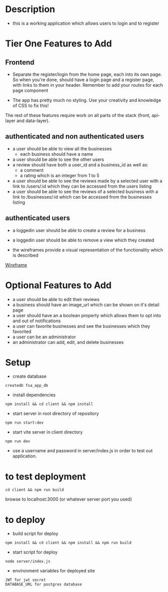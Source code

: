 # Description

- this is a working application which allows users to login and to register

# Tier One Features to Add

## Frontend

- Separate the register/login from the home page, each into its own page. So when you're done, should have a
  login page and a register page, with links to them in your header. Remember to add your routes for each page component

- The app has pretty much no styling. Use your creativity and knowledge of CSS to fix this!

The rest of these features require work on all parts of the stack (front, api-layer and data-layer).

## authenticated and non authenticated users

- a user should be able to view all the businesses
  - each business should have a name
- a user should be able to see the other users
- a review should have both a user_id and a business_id as well as:
  - a comment
  - a rating which is an integer from 1 to 5
- a user should be able to see the reviews made by a selected user with a link to /users/:id which they can be accessed from the users listing
- a user should be able to see the reviews of a selected business with a link to /businesses/:id which can be accessed from the businesses listing

## authenticated users

- a loggedin user should be able to create a review for a business
- a loggedin user should be able to remove a view which they created

- the wireframes provide a visual representation of the functionality which is described

<a href='https://github.com/FullstackAcademy/acme-business-reviews/blob/main/acme_reviews.png'>Wireframe</a>

# Optional Features to Add

- a user should be able to edit their reviews
- a business should have an image_url which can be shown on it's detail page
- a user should have an a boolean property which allows them to opt into and out of notifications
- a user can favorite businesses and see the businesses which they favorited
- a user can be an administrator
- an administrator can add, edit, and delete businesses

# Setup

- create database

```
createdb fsa_app_db
```

- install dependencies

```
npm install && cd client && npm install
```

- start server in root directory of repository

```
npm run start:dev
```

- start vite server in client directory

```
npm run dev
```

- use a username and password in server/index.js in order to test out application.

# to test deployment

```
cd client && npm run build
```

browse to localhost:3000 (or whatever server port you used)

# to deploy

- build script for deploy

```
npm install && cd client && npm install && npm run build

```

- start script for deploy

```
node server/index.js

```

- environment variables for deployed site

```
JWT for jwt secret
DATABASE_URL for postgres database
```

